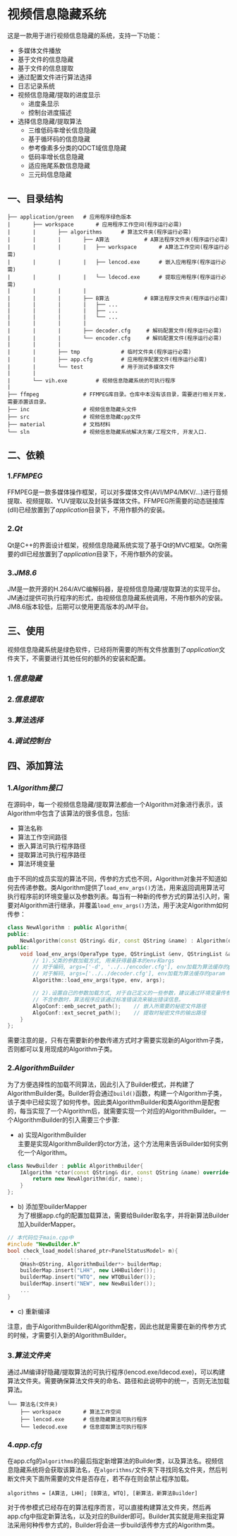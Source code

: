 # 视频信息隐藏系统
这是一款用于进行视频信息隐藏的系统，支持一下功能：
* 多媒体文件播放
* 基于文件的信息隐藏
* 基于文件的信息提取
* 通过配置文件进行算法选择
* 日志记录系统
* 视频信息隐藏/提取的进度显示
    * 进度条显示
    * 控制台进度描述
* 选择信息隐藏/提取算法
    * 三维低码率增长信息隐藏
    * 基于循环码的信息隐藏
    * 参考像素多分类的QDCT域信息隐藏
    * 低码率增长信息隐藏
    * 适应拖尾系数信息隐藏
    * 三元码信息隐藏

## 一、目录结构
```
├── application/green   # 应用程序绿色版本
|       ├── workspace       # 应用程序工作空间(程序运行必需)
|       |       ├── algorithms      # 算法文件夹(程序运行必需)
|       |       |       ├── A算法           # A算法程序文件夹(程序运行必需)
|       |       |       |   ├── workspace       # A算法工作空间(程序运行必需)
|       |       |       |   ├── lencod.exe      # 嵌入应用程序(程序运行必需)
|       |       |       |   └── ldecod.exe      # 提取应用程序(程序运行必需)
|       |       |       |
|       |       |       ├── B算法           # B算法程序文件夹(程序运行必需)
|       |       |       |   ├── ...
|       |       |       |   ├── ...
|       |       |       |   └── ...
|       |       |       |
|       |       |       ├── decoder.cfg     # 解码配置文件(程序运行必需)
|       |       |       └── encoder.cfg     # 解码配置文件(程序运行必需)
|       |       |
|       |       ├── tmp             # 临时文件夹(程序运行必需)
|       |       ├── app.cfg         # 应用程序配置文件(程序运行必需)
|       |       └── test            # 用于测试多媒体文件
|       |
|       └── vih.exe         # 视频信息隐藏系统的可执行程序
|
├── ffmpeg              # FFMPEG库目录。仓库中本没有该目录，需要进行相关开发，需要添置该目录。
├── inc                 # 视频信息隐藏头文件
├── src                 # 视频信息隐藏cpp文件
├── material            # 文档材料
└── sln                 # 视频信息隐藏系统解决方案/工程文件, 开发入口.
```

## 二、依赖
### 1.*FFMPEG*
FFMPEG是一款多媒体操作框架，可以对多媒体文件(AVI/MP4/MKV/...)进行音频提取、视频提取、YUV提取以及封装多媒体文件。FFMPEG所需要的动态链接库(dll)已经放置到了*application*目录下，不用作额外的安装。

### 2.*Qt*
Qt是C++的界面设计框架，视频信息隐藏系统实现了基于Qt的MVC框架。Qt所需要的dll已经放置到了*application*目录下，不用作额外的安装。

### 3.*JM8.6*
JM是一款开源的H.264/AVC编解码器，是视频信息隐藏/提取算法的实现平台。JM通过提供可执行程序的形式，由视频信息隐藏系统调用，不用作额外的安装。JM8.6版本较低，后期可以使用更高版本的JM平台。

## 三、使用
视频信息隐藏系统是绿色软件，已经将所需要的所有文件放置到了*application*文件夹下，不需要进行其他任何的额外的安装和配置。
### 1.*信息隐藏*
### 2.*信息提取*
### 3.*算法选择*
### 4.*调试控制台*

## 四、添加算法
### 1.*Algorithm接口*
在源码中，每一个视频信息隐藏/提取算法都由一个Algorithm对象进行表示，该Algorithm中包含了该算法的很多信息，包括:
* 算法名称
* 算法工作空间路径
* 嵌入算法可执行程序路径
* 提取算法可执行程序路径
* 算法环境变量

由于不同的成员实现的算法不同，传参的方式也不同，Algorithm对象并不知道如何去传递参数。类Algorithm提供了`load_env_args()`方法，用来返回调用算法可执行程序前的环境变量以及参数列表。每当有一种新的传参方式的算法引入时，需要对Algorithm进行继承，并覆盖`load_env_args()`方法，用于决定Algorithm如何传参：
```cpp
class NewAlgorithm : public Algorithm{
public:
    NewAlgorithm(const QString& dir, const QString &name) : Algorithm(dir, name){}
public:
    void load_env_args(OperaType type, QStringList &env, QStringList &args) override {
        // 1).父类的参数加载方式, 用来获得最基本的env和args
        // 对于编码, args=['-d', '../../encoder.cfg'], env加载为算法缓存的param
        // 对于解码, args=['../../decoder.cfg'], env加载为算法缓存的param
        Algorithm::load_env_args(type, env, args);

        // 2).设置自己的参数加载方式, 对于自己定义的一些参数，建议通过环境变量传参，并在算法应用程序中进行检查。
        // 不含参数时，算法程序应该通过标准错误流来输出错误信息。
        AlgoConf::emb_secret_path();    // 嵌入所需要的秘密文件路径
        AlgoConf::ext_secret_path();    // 提取时秘密文件的输出路径
    }
};
```
需要注意的是，只有在需要新的参数传递方式时才需要实现新的Algorithm子类，否则都可以复用现成的Algorithm子类。
### 2.*AlgorithmBuilder*
为了方便选择性的加载不同算法，因此引入了Builder模式，并构建了AlgorithmBuilder类。Builder将会通过`build()`函数，构建一个Algorithm子类，该子类中已经实现了如何传参。因此类AlgorithmBuilder和类Algorithm是配套的，每当实现了一个Algorithm后，就需要实现一个对应的AlgorithmBuilder。一个AlgorithmBuilder的引入需要三个步骤:
* a) 实现AlgorithmBuilder<br>
主要是实现AlgorithmBuilder的ctor方法，这个方法用来告诉Builder如何实例化一个Algorithm。
```cpp
class NewBuilder : public AlgorithmBuilder{
    IAlgorithm *ctor(const QString& dir, const QString &name) override{
        return new NewAlgorithm(dir, name);
    }
};
```
* b) 添加至builderMapper<br>
为了根据app.cfg的配置加载算法，需要给Builder取名字，并将新算法Builder加入builderMapper。
```cpp
// 本代码位于main.cpp中
#include "NewBuilder.h"
bool check_load_model(shared_ptr<PanelStatusModel> m){
    ...
    QHash<QString, AlgorithmBuilder*> builderMap;
    builderMap.insert("LHH", new LHHBuilder());
    builderMap.insert("WTQ", new WTQBuilder());
    builderMap.insert("NEW", new NewBuilder());
    ...
}
```
* c) 重新编译

注意，由于AlgorithmBuilder和Algorithm配套，因此也就是需要在新的传参方式的时候，才需要引入新的AlgorithmBuilder。
### 3.*算法文件夹*
通过JM编译好隐藏/提取算法的可执行程序(lencod.exe/ldecod.exe)，可以构建算法文件夹。需要确保算法文件夹的命名、路径和此说明中的统一，否则无法加载算法。
```
└── 算法名(文件夹)
    ├── workspace       # 算法工作空间
    ├── lencod.exe      # 信息隐藏算法可执行程序
    └── ledecod.exe     # 信息提取算法可执行程序
```
### 4.*app.cfg*
在app.cfg的`algorithms`的最后指定新增算法的Builder类，以及算法名。视频信息隐藏系统将会获取该算法名，在`algorithms/`文件夹下寻找同名文件夹，然后判断文件夹下面所需要的文件是否存在，若不存在则会禁止程序加载。
```
algorithms = [A算法, LHH]; [B算法, WTQ], [新算法，新算法Builder]
```
对于传参模式已经存在的算法程序而言，可以直接构建算法文件夹，然后再app.cfg中指定新算法名，以及对应的Builder即可。Builder其实就是用来指定算法采用何种传参方式的，Builder将会进一步build该传参方式的Algorithm类。
